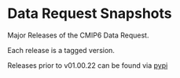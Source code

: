 # Data Request Snapshots
Major Releases of the CMIP6 Data Request.

Each release is a tagged version.

Releases prior to v01.00.22 can be found via [pypi](https://pypi.org/project/dreqPy/#history)
